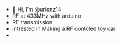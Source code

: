 - 👋 Hi, I’m @urlonz14
- RF at 433MHz with arduino
- RF transmission
- intrested in Making a RF contoled toy car
- 

<!---
urlonz14/urlonz14 is a ✨ special ✨ repository because its `README.md` (this file) appears on your GitHub profile.
You can click the Preview link to take a look at your changes.
--->
